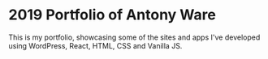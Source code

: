 # 2019 Portfolio of Antony Ware

This is my portfolio, showcasing some of the sites and apps I've developed using WordPress, React, HTML, CSS and Vanilla JS.

